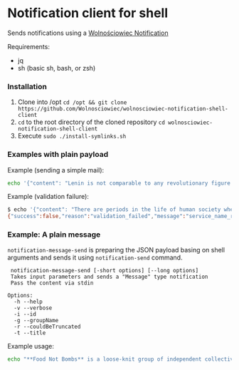 Notification client for shell
=============================

Sends notifications using a [Wolnościowiec Notification](https://github.com/Wolnosciowiec/wolnosciowiec-notification)

Requirements: 
- jq
- sh (basic sh, bash, or zsh)

### Installation

1. Clone into /opt `cd /opt && git clone https://github.com/Wolnosciowiec/wolnosciowiec-notification-shell-client`
2. `cd` to the root directory of the cloned repository `cd wolnosciowiec-notification-shell-client`
3. Execute `sudo ./install-symlinks.sh`

### Examples with plain payload

Example (sending a simple mail):
```bash
echo '{"content": "Lenin is not comparable to any revolutionary figure in history. Revolutionaries have had ideals. Lenin has none. He is a madman, an immolator, wishful of burning, and slaughter, and sacrificing.", "title": "A Kropotkin quote", "group_name": "email"}' | ./notification-send --type MailMessage
```

Example (validation failure):
```bash
$ echo '{"content": "There are periods in the life of human society when revolution becomes an imperative necessity, when it proclaims itself as inevitable": "A Kropotkin quote", "group_name": "email"}' | ./notification-send --type Exception  
{"success":false,"reason":"validation_failed","message":"service_name_required, request_information_required, exception_message_required"}

```

### Example: A plain message

`notification-message-send` is preparing the JSON payload basing on shell arguments and sends it using `notification-send` command.

```
 notification-message-send [-short options] [--long options]
 Takes input parameters and sends a "Message" type notification
 Pass the content via stdin

Options:
  -h --help
  -v --verbose
  -i --id
  -g --groupName
  -r --couldBeTruncated
  -t --title
```

Example usage:

```bash
echo "**Food Not Bombs** is a loose-knit group of independent collectives, serving free vegan and vegetarian food to others. Food Not Bombs' ideology is that myriad corporate and government priorities are skewed to allow hunger to persist in the midst of abundance. To demonstrate this (and to reduce costs), a large amount of the food served by the group is surplus food from grocery stores, bakeries and markets that would otherwise go to waste. This group exhibits a form of franchise activism." | ./bin/notification-message-send -g slack -t "Food Not Bombs" -i test_id
```
